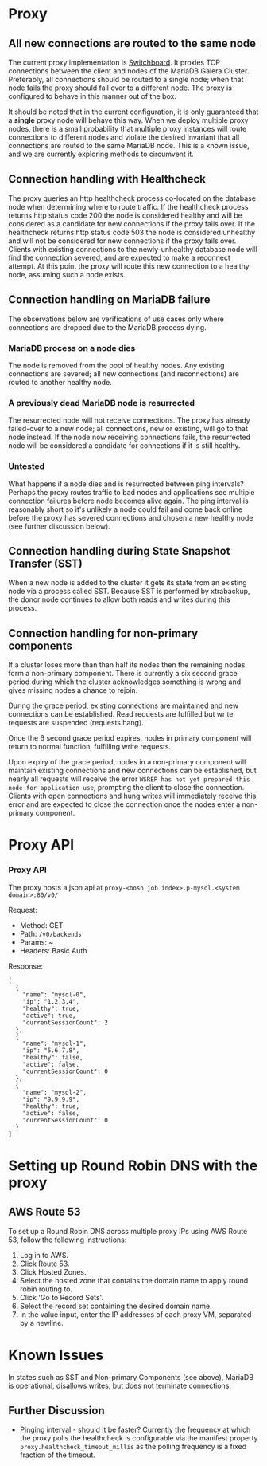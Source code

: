 # Proxy

## All new connections are routed to the same node ##

The current proxy implementation is [Switchboard](https://github.com/pivotal-cf-experimental/switchboard). It proxies TCP connections between the client and nodes of the MariaDB Galera Cluster. Preferably, all connections should be routed to a single node; when that node fails the proxy should fail over to a different node. The proxy is configured to behave in this manner out of the box.

It should be noted that in the current configuration, it is only guaranteed that a **single** proxy node will behave this way. When we deploy multiple proxy nodes, there is a small probability that multiple proxy instances will route connections to different nodes and violate the desired invariant that all connections are routed to the same MariaDB node. This is a known issue, and we are currently exploring methods to circumvent it.

## Connection handling with Healthcheck

The proxy queries an http healthcheck process co-located on the database node when determining where to route traffic. If the healthcheck process returns http status code 200 the node is considered healthy and will be considered as a candidate for new connections if the proxy fails over. If the healthcheck returns http status code 503 the node is considered unhealthy and will not be considered for new connections if the proxy fails over. Clients with existing connections to the newly-unhealthy database node will find the connection severed, and are expected to make a reconnect attempt. At this point the proxy will route this new connection to a healthy node, assuming such a node exists.

## Connection handling on MariaDB failure ##

The observations below are verifications of use cases only where connections are dropped due to the MariaDB process dying.

### MariaDB process on a node dies ###

The node is removed from the pool of healthy nodes. Any existing connections are severed; all new connections (and reconnections) are routed to another healthy node.

### A previously dead MariaDB node is resurrected ###

The resurrected node will not receive connections. The proxy has already failed-over to a new node; all connections, new or existing, will go to that node instead. If the node now receiving connections fails, the resurrected node will be considered a candidate for connections if it is still healthy.

### Untested ###

What happens if a node dies and is resurrected between ping intervals? Perhaps the proxy routes traffic to bad nodes and applications see multiple connection failures before node becomes alive again. The ping interval is reasonably short so it's unlikely a node could fail and come back online before the proxy has severed connections and chosen a new healthy node (see further discussion below).

## Connection handling during State Snapshot Transfer (SST)

When a new node is added to the cluster it gets its state from an existing node via a process called SST. Because SST is performed by xtrabackup, the donor node continues to allow both reads and writes during this process.

## Connection handling for non-primary components ##

If a cluster loses more than than half its nodes then the remaining nodes form a non-primary component. There is currently a six second grace period during which the cluster acknowledges something is wrong and gives missing nodes a chance to rejoin.

During the grace period, existing connections are maintained and new connections can be established. Read requests are fulfilled but write requests are suspended (requests hang).

Once the 6 second grace period expires, nodes in primary component will return to normal function, fulfilling write requests.

Upon expiry of the grace period, nodes in a non-primary component will maintain existing connections and new connections can be established, but nearly all requests will receive the error `WSREP has not yet prepared this node for application use`, prompting the client to close the connection. Clients with open connections and hung writes will immediately receive this error and are expected to close the connection once the nodes enter a non-primary component.

# Proxy API


### Proxy API

The proxy hosts a json api at `proxy-<bosh job index>.p-mysql.<system domain>:80/v0/`

Request:
*  Method: GET
*  Path: `/v0/backends`
*  Params: ~
*  Headers: Basic Auth

Response:

```
[
  {
    "name": "mysql-0",
    "ip": "1.2.3.4",
    "healthy": true,
    "active": true,
    "currentSessionCount": 2
  },
  {
    "name": "mysql-1",
    "ip": "5.6.7.8",
    "healthy": false,
    "active": false,
    "currentSessionCount": 0
  },
  {
    "name": "mysql-2",
    "ip": "9.9.9.9",
    "healthy": true,
    "active": false,
    "currentSessionCount": 0
  }
]
```

# Setting up Round Robin DNS with the proxy

## AWS Route 53

To set up a Round Robin DNS across multiple proxy IPs using AWS Route 53,
follow the following instructions:

1. Log in to AWS.
2. Click Route 53.
3. Click Hosted Zones.
4. Select the hosted zone that contains the domain name to apply round robin routing to.
5. Click 'Go to Record Sets'.
6. Select the record set containing the desired domain name.
7. In the value input, enter the IP addresses of each proxy VM, separated by a newline.

# Known Issues #

In states such as SST and Non-primary Components (see above), MariaDB is operational, disallows writes, but does not terminate connections.

## Further Discussion ##

* Pinging interval - should it be faster? Currently the frequency at which the proxy polls the healthcheck is configurable via the manifest property `proxy.healthcheck_timeout_millis` as the polling frequency is a fixed fraction of the timeout.
